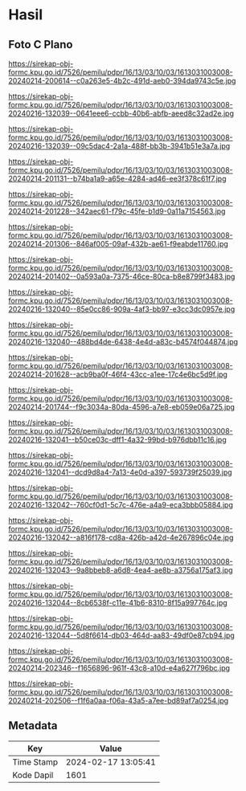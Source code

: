 # Hasil

## Foto C Plano

https://sirekap-obj-formc.kpu.go.id/7526/pemilu/pdpr/16/13/03/10/03/1613031003008-20240214-200614--c0a263e5-4b2c-491d-aeb0-394da9743c5e.jpg

https://sirekap-obj-formc.kpu.go.id/7526/pemilu/pdpr/16/13/03/10/03/1613031003008-20240216-132039--0641eee6-ccbb-40b6-abfb-aeed8c32ad2e.jpg

https://sirekap-obj-formc.kpu.go.id/7526/pemilu/pdpr/16/13/03/10/03/1613031003008-20240216-132039--09c5dac4-2a1a-488f-bb3b-3941b51e3a7a.jpg

https://sirekap-obj-formc.kpu.go.id/7526/pemilu/pdpr/16/13/03/10/03/1613031003008-20240214-201131--b74ba1a9-a65e-4284-ad46-ee3f378c61f7.jpg

https://sirekap-obj-formc.kpu.go.id/7526/pemilu/pdpr/16/13/03/10/03/1613031003008-20240214-201228--342aec61-f79c-45fe-b1d9-0a11a7154563.jpg

https://sirekap-obj-formc.kpu.go.id/7526/pemilu/pdpr/16/13/03/10/03/1613031003008-20240214-201306--846af005-09af-432b-ae61-f9eabde11760.jpg

https://sirekap-obj-formc.kpu.go.id/7526/pemilu/pdpr/16/13/03/10/03/1613031003008-20240214-201402--0a593a0a-7375-46ce-80ca-b8e8799f3483.jpg

https://sirekap-obj-formc.kpu.go.id/7526/pemilu/pdpr/16/13/03/10/03/1613031003008-20240216-132040--85e0cc86-909a-4af3-bb97-e3cc3dc0957e.jpg

https://sirekap-obj-formc.kpu.go.id/7526/pemilu/pdpr/16/13/03/10/03/1613031003008-20240216-132040--488bd4de-6438-4e4d-a83c-b4574f044874.jpg

https://sirekap-obj-formc.kpu.go.id/7526/pemilu/pdpr/16/13/03/10/03/1613031003008-20240214-201628--acb9ba0f-46f4-43cc-a1ee-17c4e6bc5d9f.jpg

https://sirekap-obj-formc.kpu.go.id/7526/pemilu/pdpr/16/13/03/10/03/1613031003008-20240214-201744--f9c3034a-80da-4596-a7e8-eb059e06a725.jpg

https://sirekap-obj-formc.kpu.go.id/7526/pemilu/pdpr/16/13/03/10/03/1613031003008-20240216-132041--b50ce03c-dff1-4a32-99bd-b976dbb11c16.jpg

https://sirekap-obj-formc.kpu.go.id/7526/pemilu/pdpr/16/13/03/10/03/1613031003008-20240216-132041--dcd9d8a4-7a13-4e0d-a397-593739f25039.jpg

https://sirekap-obj-formc.kpu.go.id/7526/pemilu/pdpr/16/13/03/10/03/1613031003008-20240216-132042--760cf0d1-5c7c-476e-a4a9-eca3bbb05884.jpg

https://sirekap-obj-formc.kpu.go.id/7526/pemilu/pdpr/16/13/03/10/03/1613031003008-20240216-132042--a816f178-cd8a-426b-a42d-4e267896c04e.jpg

https://sirekap-obj-formc.kpu.go.id/7526/pemilu/pdpr/16/13/03/10/03/1613031003008-20240216-132043--9a8bbeb8-a6d8-4ea4-ae8b-a3756a175af3.jpg

https://sirekap-obj-formc.kpu.go.id/7526/pemilu/pdpr/16/13/03/10/03/1613031003008-20240216-132044--8cb6538f-c11e-41b6-8310-8f15a997764c.jpg

https://sirekap-obj-formc.kpu.go.id/7526/pemilu/pdpr/16/13/03/10/03/1613031003008-20240216-132044--5d8f6614-db03-464d-aa83-49df0e87cb94.jpg

https://sirekap-obj-formc.kpu.go.id/7526/pemilu/pdpr/16/13/03/10/03/1613031003008-20240214-202346--f1656896-961f-43c8-a10d-e4a627f796bc.jpg

https://sirekap-obj-formc.kpu.go.id/7526/pemilu/pdpr/16/13/03/10/03/1613031003008-20240214-202506--f1f6a0aa-f06a-43a5-a7ee-bd89af7a0254.jpg


## Metadata

| Key        | Value               |
| ---------- | ------------------- |
| Time Stamp | 2024-02-17 13:05:41 |
| Kode Dapil | 1601                |



